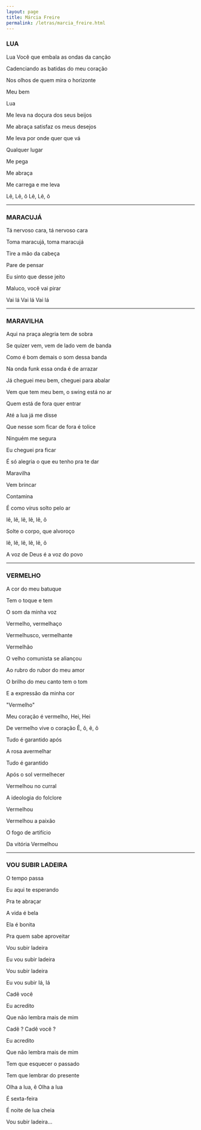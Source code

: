 ```yaml
---
layout: page
title: Márcia Freire
permalink: /letras/marcia_freire.html
---
```


### LUA

Lua Você que embala as ondas da canção

Cadenciando as batidas do meu coração

Nos olhos de quem mira o horizonte

Meu bem

Lua

Me leva na doçura dos seus beijos

Me abraça satisfaz os meus desejos

Me leva por onde quer que vá

Qualquer lugar

Me pega

Me abraça

Me carrega e me leva

Lê, Lê, ô Lê, Lê, ô

---

### MARACUJÁ

Tá nervoso cara, tá nervoso cara

Toma maracujá, toma maracujá

Tire a mão da cabeça

Pare de pensar

Eu sinto que desse jeito

Maluco, você vai pirar

Vai lá Vai lá Vai lá

---

### MARAVILHA

Aqui na praça alegria tem de sobra

Se quizer vem, vem de lado vem de banda

Como é bom demais o som dessa banda

Na onda funk essa onda é de arrazar

Já cheguei meu bem, cheguei para abalar

Vem que tem meu bem, o swing está no ar

Quem está de fora quer entrar

Até a lua já me disse

Que nesse som ficar de fora é tolice

Ninguém me segura

Eu cheguei pra ficar

É só alegria o que eu tenho pra te dar

Maravilha

Vem brincar

Contamina

É como vírus solto pelo ar

Iê, Iê, Iê, Iê, Iê, ô

Solte o corpo, que alvoroço

Iê, Iê, Iê, Iê, Iê, ô

A voz de Deus é a voz do povo

---

### VERMELHO

A cor do meu batuque

Tem o toque e tem

O som da minha voz

Vermelho, vermelhaço

Vermelhusco, vermelhante

Vermelhão

O velho comunista se aliançou

Ao rubro do rubor do meu amor

O brilho do meu canto tem o tom

E a expressão da minha cor

"Vermelho"

Meu coração é vermelho, Hei, Hei

De vermelho vive o coração Ê, ô, ê, ô

Tudo é garantido após

A rosa avermelhar

Tudo é garantido

Após o sol vermelhecer

Vermelhou no curral

A ideologia do folclore

Vermelhou

Vermelhou a paixão

O fogo de artifício

Da vitória Vermelhou

---

### VOU SUBIR LADEIRA

O tempo passa

Eu aqui te esperando

Pra te abraçar

A vida é bela

Ela é bonita

Pra quem sabe aproveitar

Vou subir ladeira

Eu vou subir ladeira

Vou subir ladeira

Eu vou subir Iá, Iá

Cadê você

Eu acredito

Que não lembra mais de mim

Cadê ? Cadê você ?

Eu acredito

Que não lembra mais de mim

Tem que esquecer o passado

Tem que lembrar do presente

Olha a lua, ê Olha a lua

É sexta-feira

É noite de lua cheia

Vou subir ladeira...